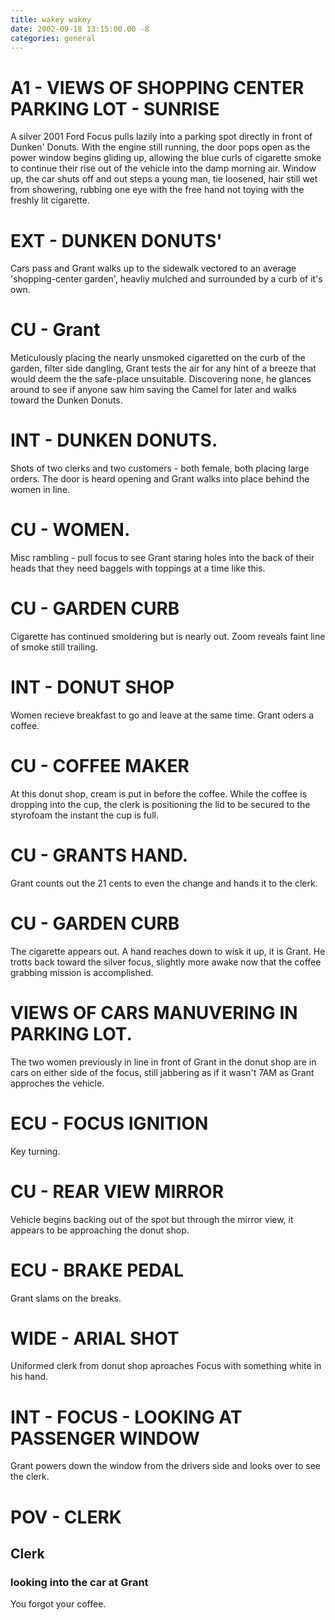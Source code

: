 ```yaml
---
title: wakey wakey
date: 2002-09-18 13:15:00.00 -8
categories: general
---
```

<span class="screenplay">

# A1 - VIEWS OF SHOPPING CENTER PARKING LOT - SUNRISE

A silver 2001 Ford Focus pulls lazily into a parking spot directly in front of Dunken' Donuts. With the engine still running, the door pops open as the power window begins gliding up, allowing the blue curls of cigarette smoke to
continue their rise out of the vehicle into the damp morning air. Window up, the car shuts off and out steps a young man, tie loosened, hair still wet from showering, rubbing one eye with the free hand not toying with the freshly lit cigarette.

# EXT - DUNKEN DONUTS'

Cars pass and Grant walks up to the sidewalk vectored to an average 'shopping-center garden', heavliy mulched and surrounded by a curb of it's own.

# CU - Grant

Meticulously placing the nearly unsmoked cigaretted on the curb of the garden, filter side dangling, Grant tests the air for any hint of a breeze that would deem the the safe-place unsuitable. Discovering none, he glances around to see if anyone saw him saving the Camel for later and walks toward the Dunken Donuts.

# INT - DUNKEN DONUTS.

Shots of two clerks and two customers - both female, both placing large orders. The door is heard opening and Grant walks into place behind the women in line.

# CU - WOMEN.

Misc rambling - pull focus to see Grant staring holes into the back of their heads that they need baggels with toppings at a time like this.

# CU - GARDEN CURB

Cigarette has continued smoldering but is nearly out. Zoom reveals faint line of smoke still trailing.

# INT - DONUT SHOP

Women recieve breakfast to go and leave at the same time. Grant oders a coffee.

# CU - COFFEE MAKER

At this donut shop, cream is put in before the coffee. While the coffee is dropping into the cup, the clerk is positioning the lid to be secured to the styrofoam the instant the cup is full.

# CU - GRANTS HAND.

Grant counts out the 21 cents to even the change and hands it to the clerk.

# CU - GARDEN CURB

The cigarette appears out. A hand reaches down to wisk it up, it is Grant. He trotts back toward the silver focus, slightly more awake now that the coffee grabbing mission is accomplished.

# VIEWS OF CARS MANUVERING IN PARKING LOT.

The two women previously in line in front of Grant in the donut shop are in cars on either side of the focus, still jabbering as if it wasn't 7AM as Grant approches the vehicle.

# ECU - FOCUS IGNITION

Key turning.

# CU - REAR VIEW MIRROR

Vehicle begins backing out of the spot but through the mirror view, it appears to be approaching the donut shop.

# ECU - BRAKE PEDAL

Grant slams on the breaks.

# WIDE - ARIAL SHOT

Uniformed clerk from donut shop aproaches Focus with something white in his hand.

# INT - FOCUS - LOOKING AT PASSENGER WINDOW

Grant powers down the window from the drivers side and looks over to see the clerk.

# POV - CLERK

## Clerk
### looking into the car at Grant
You forgot your coffee.
</span>